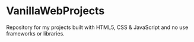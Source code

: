# VanillaWebProjects
Repository for my projects built with HTML5, CSS &amp; JavaScript and no use frameworks or libraries.
